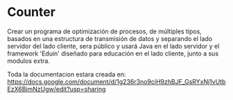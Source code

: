 Counter
=======

Crear un programa de optimización de procesos, de múltiples tipos, basados en una estructura de transmisión de datos y separando el lado servidor del lado cliente, sera público y usará Java en el lado servidor y el framework 'Eduin' diseñado para educación en el lado cliente, junto a sus modulos extra.

Toda la documentacion estara creada en:
https://docs.google.com/document/d/1g236r3no9ciH9zhBJF_GsRYxNj1vUtbEzX6BimNzUgw/edit?usp=sharing
